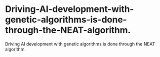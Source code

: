 # Driving-AI-development-with-genetic-algorithms-is-done-through-the-NEAT-algorithm.
Driving AI development with genetic algorithms is done through the NEAT algorithm.
